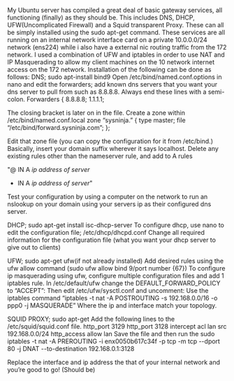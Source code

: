 My Ubuntu server has compiled a great deal of basic gateway services, all functioning (finally) as they should be. 
This includes DNS, DHCP, UFW(Uncomplicated Firewall) and a Squid transparent Proxy. These can all be simply installed using the 
sudo apt-get command. These services are all running on an internal network interface card on a private 10.0.0.0/24 network (ens224) 
while i also have a external nic routing traffic from the 172 network. I used a combination of UFW and iptables in order to use NAT 
and IP Masquerading to allow my client machines on the 10 network internet access on the 172 network.
Installation of the following can be done as follows:
DNS; sudo apt-install bind9
Open /etc/bind/named.conf.options in nano and edit the forwarders; add known dns servers that you want your dns server to pull from 
such as 8.8.8.8. Always end these lines with a semi-colon.
Forwarders {
	8.8.8.8;
	1.1.1.1;

The closing bracket is later on in the file.
Create a zone within /etc/bind/named.conf.local
zone “sysninja.” {
		type master;
		file “/etc/bind/forward.sysninja.com”;
};

Edit that zone file (you can copy the configuration for it from /etc/bind.)
Basically, insert your domain suffix wherever it says localhost.
Delete any existing rules other than the nameserver rule, and add to A rules

"@	IN	A	*ip address of server*
*	IN	A	*ip address of server*"

Test your configuration by using a computer on the network to run an nslookup on your domain using your servers ip as their 
configured dns server.

DHCP; sudo apt-get install isc-dhcp-server
To configure dhcp, use nano to edit the configuration file; /etc/dhcp/dhcpd.conf
Change all required information for the configuration file (what you want your dhcp server to give out to clients)

UFW; sudo apt-get ufw(if not already installed)
Add desired rules using the ufw allow command (sudo ufw allow bind 9/port number {67})
To configure ip masquerading using ufw, configure multiple configuration files and add 1 iptables rule.
In /etc/default/ufw change the DEFAULT_FORWARD_POLICY to “ACCEPT”:
Then edit /etc/ufw/sysctl.conf and uncomment:
Use the iptables command “iptables -t nat -A POSTROUTING -s 192.168.0.0/16 -o ppp0 -j MASQUERADE”
Where the ip and interface match your topology.

SQUID PROXY; sudo apt-get 
Add the following lines to the /etc/squid/squid.conf file.
http_port 3129
http_port 3128 intercept
acl lan src 192.168.0.0/24
http_access allow lan 
Save the file and then run the 
sudo iptables -t nat -A PREROUTING -i enx0050b617c34f -p tcp -m tcp --dport 80 -j DNAT --to-destination 192.168.0.1:3128

Replace the interface and ip address the that of your internal network and you’re good to go! (Should be)





